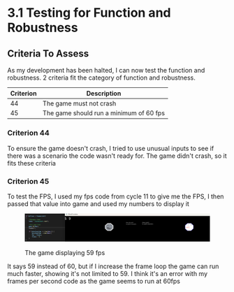 # 3.1 Testing for Function and Robustness

## Criteria To Assess

As my development has been halted, I can now test the function and robustness. 2 criteria fit the category of function and robustness.

| Criterion | Description                             |
| --------- | --------------------------------------- |
| 44        | The game must not crash                 |
| 45        | The game should run a minimum of 60 fps |

### Criterion 44

To ensure the game doesn't crash, I tried to use unusual inputs to see if there was a scenario the code wasn't ready for. The game didn't crash, so it fits these criteria

### Criterion 45

To test the FPS, I used my fps code from cycle 11 to give me the FPS, I then passed that value into game and used my numbers to display it

<figure><img src="../.gitbook/assets/image (17).png" alt=""><figcaption><p>The game displaying 59 fps</p></figcaption></figure>

It says 59 instead of 60, but if I increase the frame loop the game can run much faster, showing it's not limited to 59. I think it's an error with my frames per second code as the game seems to run at 60fps

